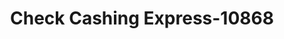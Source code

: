 ---
f_zip-code: 75751
f_state-code: TX
title: Check Cashing Express-10868
f_phone: 903-675-9422
f_city-only: Athens
f_address: 526 West Corsicana Street Athens
f_location-unique-id: '10868'
slug: check-cashing-express-10868
updated-on: '2024-05-30T13:46:58.046Z'
created-on: '2024-05-30T13:36:59.803Z'
published-on: '2024-05-30T13:54:32.469Z'
f_city-state: cms/city/athens-tx.md
f_company: cms/company/check-cashing-express.md
f_state: cms/state/texas.md
layout: '[payday-loan].html'
tags: payday-loan
---